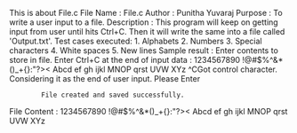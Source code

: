 This is about File.c
File Name   : File.c
Author      : Punitha Yuvaraj
Purpose     : To write a user input to a file.
Description : This program will keep on getting input from user until hits Ctrl+C. Then it will write the same into a file called 'Output.txt'. 
Test cases executed:
            1. Alphabets
            2. Numbers
            3. Special characters
            4. White spaces
            5. New lines
Sample result : 
            Enter contents to store in file. Enter Ctrl+C at the end of input data :
            1234567890
            !@#$%^&*()_+{}:"?><
            Abcd ef gh ijkl MNOP qrst UVW XYz
            ^CGot control character. Considering it as the end of user input. Please Enter

            File created and saved successfully.
            
File Content :
            1234567890
            !@#$%^&*()_+{}:"?><
            Abcd ef gh ijkl MNOP qrst UVW XYz
